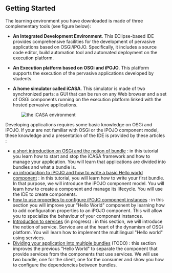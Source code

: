 <article class="single-column" markdown = "1"/>

# Getting Started

The learning environment you have downloaded is made of three complementary tools (see figure below):

+ **An Integrated Development Environment**. This EClipse-based IDE provides comprehensive facilities for the development of pervasive applications based on OSGi/iPOJO. Specifically, it includes a source code editor, build automation tool and automated deployment on the execution platform.

+ **An Execution platform based on OSGi and iPOJO**. This platform supports the execution of the pervasive applications developed by students.

+ **A home simulator called iCASA**. This simulator is made of two synchronized parts: a GUI that can be run on any Web browser and a set of OSGi components running on the execution platform linked with the hosted pervasive applications. 


<div style="margin:auto;width : 80%;"/>
<img alt="the iCASA environment" src="{#img#}/getting-started/getting-started.png"/>
</div>

Developing applications requires some basic knowledge on OSGi and iPOJO. If your are not familiar with OSGi or the iPOJO component model, these knowledge and a presentation of the IDE is provided by these articles :

+ [a short introduction on OSGi and the notion of bundle](?s=introduction&p=intro-runtime) : in this tutorial you learn how to start and stop the iCASA framework and how to manage your application. You will learn that applications are divided into bundles and what a bundle is.
+ [an introduction to iPOJO and how to write a basic Hello world component](?s=introduction&p=basic-hello-world) : in this tutorial, you will learn how to write your first bundle. In that purpose, we will introduce the iPOJO component model. You will learn how to create a component and manage its lifecycle. You will use the IDE to create components.
+ [how to use properties to configure iPOJO component instances](?s=introduction&p=component-properties) : in this section you will improve your "Hello World" component by learning how to add configuration properties to an iPOJO component. This will allow you to specialize the behaviour of your component instances.
+ [Introduction to services](?s=introduction&p=intro-services) (in progress) : in this section, we will introduce the notion of service. Service are at the heart of the dynamism of OSGi platform. You will learn how to implement the multilingual "Hello world" using services.
+ [Dividing your application into multiple bundles](#) (TODO) : this section improves the previous "Hello World" to separate the component that provide services from the components that use services. We will use two bundle, one for the client, one for the consumer and show you how to configure the dependencies between bundles.



</article>
